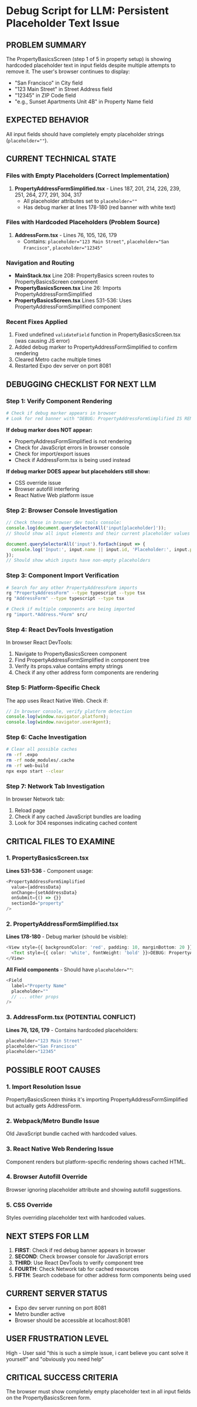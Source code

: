 # Debug Script for LLM: Persistent Placeholder Text Issue

## PROBLEM SUMMARY
The PropertyBasicsScreen (step 1 of 5 in property setup) is showing hardcoded placeholder text in input fields despite multiple attempts to remove it. The user's browser continues to display:
- "San Francisco" in City field
- "123 Main Street" in Street Address field  
- "12345" in ZIP Code field
- "e.g., Sunset Apartments Unit 4B" in Property Name field

## EXPECTED BEHAVIOR
All input fields should have completely empty placeholder strings (`placeholder=""`).

## CURRENT TECHNICAL STATE

### Files with Empty Placeholders (Correct Implementation)
1. **PropertyAddressFormSimplified.tsx** - Lines 187, 201, 214, 226, 239, 251, 264, 277, 291, 304, 317
   - All placeholder attributes set to `placeholder=""`
   - Has debug marker at lines 178-180 (red banner with white text)

### Files with Hardcoded Placeholders (Problem Source)
1. **AddressForm.tsx** - Lines 76, 105, 126, 179
   - Contains: `placeholder="123 Main Street"`, `placeholder="San Francisco"`, `placeholder="12345"`

### Navigation and Routing
- **MainStack.tsx** Line 208: PropertyBasics screen routes to PropertyBasicsScreen component
- **PropertyBasicsScreen.tsx** Line 26: Imports PropertyAddressFormSimplified
- **PropertyBasicsScreen.tsx** Lines 531-536: Uses PropertyAddressFormSimplified component

### Recent Fixes Applied
1. Fixed undefined `validateField` function in PropertyBasicsScreen.tsx (was causing JS error)
2. Added debug marker to PropertyAddressFormSimplified to confirm rendering
3. Cleared Metro cache multiple times
4. Restarted Expo dev server on port 8081

## DEBUGGING CHECKLIST FOR NEXT LLM

### Step 1: Verify Component Rendering
```bash
# Check if debug marker appears in browser
# Look for red banner with "DEBUG: PropertyAddressFormSimplified IS RENDERING"
```

**If debug marker does NOT appear:**
- PropertyAddressFormSimplified is not rendering
- Check for JavaScript errors in browser console
- Check for import/export issues
- Check if AddressForm.tsx is being used instead

**If debug marker DOES appear but placeholders still show:**
- CSS override issue
- Browser autofill interfering
- React Native Web platform issue

### Step 2: Browser Console Investigation
```javascript
// Check these in browser dev tools console:
console.log(document.querySelectorAll('input[placeholder]'));
// Should show all input elements and their current placeholder values

document.querySelectorAll('input').forEach(input => {
  console.log('Input:', input.name || input.id, 'Placeholder:', input.placeholder);
});
// Should show which inputs have non-empty placeholders
```

### Step 3: Component Import Verification
```bash
# Search for any other PropertyAddressForm imports
rg "PropertyAddressForm" --type typescript --type tsx
rg "AddressForm" --type typescript --type tsx

# Check if multiple components are being imported
rg "import.*Address.*Form" src/
```

### Step 4: React DevTools Investigation
In browser React DevTools:
1. Navigate to PropertyBasicsScreen component
2. Find PropertyAddressFormSimplified in component tree
3. Verify its props.value contains empty strings
4. Check if any other address form components are rendering

### Step 5: Platform-Specific Check
The app uses React Native Web. Check if:
```javascript
// In browser console, verify platform detection
console.log(window.navigator.platform);
console.log(window.navigator.userAgent);
```

### Step 6: Cache Investigation
```bash
# Clear all possible caches
rm -rf .expo
rm -rf node_modules/.cache
rm -rf web-build
npx expo start --clear
```

### Step 7: Network Tab Investigation
In browser Network tab:
1. Reload page
2. Check if any cached JavaScript bundles are loading
3. Look for 304 responses indicating cached content

## CRITICAL FILES TO EXAMINE

### 1. PropertyBasicsScreen.tsx
**Lines 531-536** - Component usage:
```typescript
<PropertyAddressFormSimplified
  value={addressData}
  onChange={setAddressData}
  onSubmit={() => {}}
  sectionId="property"
/>
```

### 2. PropertyAddressFormSimplified.tsx  
**Lines 178-180** - Debug marker (should be visible):
```typescript
<View style={{ backgroundColor: 'red', padding: 10, marginBottom: 20 }}>
  <Text style={{ color: 'white', fontWeight: 'bold' }}>DEBUG: PropertyAddressFormSimplified IS RENDERING</Text>
</View>
```

**All Field components** - Should have `placeholder=""`:
```typescript
<Field
  label="Property Name"
  placeholder=""
  // ... other props
/>
```

### 3. AddressForm.tsx (POTENTIAL CONFLICT)
**Lines 76, 126, 179** - Contains hardcoded placeholders:
```typescript
placeholder="123 Main Street"
placeholder="San Francisco"  
placeholder="12345"
```

## POSSIBLE ROOT CAUSES

### 1. Import Resolution Issue
PropertyBasicsScreen thinks it's importing PropertyAddressFormSimplified but actually gets AddressForm.

### 2. Webpack/Metro Bundle Issue
Old JavaScript bundle cached with hardcoded values.

### 3. React Native Web Rendering Issue
Component renders but platform-specific rendering shows cached HTML.

### 4. Browser Autofill Override
Browser ignoring placeholder attribute and showing autofill suggestions.

### 5. CSS Override
Styles overriding placeholder text with hardcoded values.

## NEXT STEPS FOR LLM

1. **FIRST**: Check if red debug banner appears in browser
2. **SECOND**: Check browser console for JavaScript errors
3. **THIRD**: Use React DevTools to verify component tree
4. **FOURTH**: Check Network tab for cached resources
5. **FIFTH**: Search codebase for other address form components being used

## CURRENT SERVER STATUS
- Expo dev server running on port 8081
- Metro bundler active
- Browser should be accessible at localhost:8081

## USER FRUSTRATION LEVEL
High - User said "this is such a simple issue, i cant believe you cant solve it yourself" and "obviously you need help"

## CRITICAL SUCCESS CRITERIA
The browser must show completely empty placeholder text in all input fields on the PropertyBasicsScreen form.